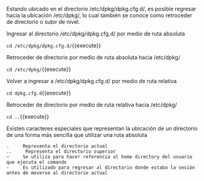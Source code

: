 Estando ubicado en el directorio /etc/dpkg/dpkg.cfg.d/, es posible regresar hacia la ubicación /etc/dpkg/, lo cual también se conoce como retroceder de directorio o subir de nivel.

Ingresar al directorio /etc/dpkg/dpkg.cfg.d/ por medio de ruta absoluta

`cd /etc/dpkg/dpkg.cfg.d/`{{execute}}

Retroceder de directorio por medio de ruta absoluta hacia /etc/dpkg/

`cd /etc/dpkg/`{{execute}}

Volver a ingresar a /etc/dpkg/dpkg.cfg.d/ por medio de ruta relativa

`cd dpkg.cfg.d`{{execute}}

Retroceder de directorio por medio de ruta relativa hacia /etc/dpkg/

`cd ..`{{execute}}

Existen caracteres especiales que representan la ubicación de un directorio de una forma más sencilla que utilizar una ruta absoluta
```
.     Representa el directorio actual
..     Representa el directorio superior
~     Se utiliza para hacer referencia al home directory del usuario que ejecuta el comando
-     Es utilizado para regresar al directorio donde estaba la sesión antes de moverse al directorio actual
```
